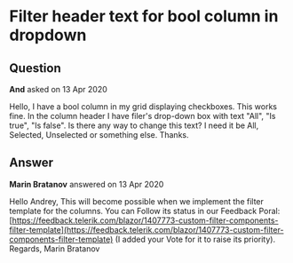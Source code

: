 # Filter header text for bool column in dropdown

## Question

**And** asked on 13 Apr 2020

Hello, I have a bool column in my grid displaying checkboxes. This works fine. In the column header I have filer's drop-down box with text "All", "Is true", "Is false". Is there any way to change this text? I need it be All, Selected, Unselected or something else. Thanks.

## Answer

**Marin Bratanov** answered on 13 Apr 2020

Hello Andrey, This will become possible when we implement the filter template for the columns. You can Follow its status in our Feedback Poral: [https://feedback.telerik.com/blazor/1407773-custom-filter-components-filter-template](https://feedback.telerik.com/blazor/1407773-custom-filter-components-filter-template) (I added your Vote for it to raise its priority). Regards, Marin Bratanov
